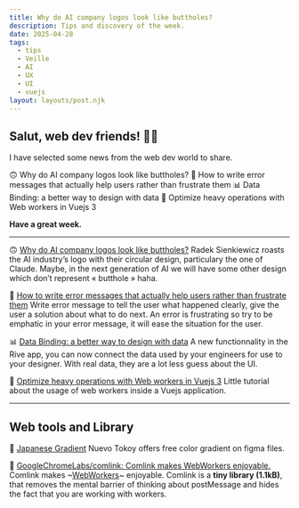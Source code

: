 ```yaml
---
title: Why do AI company logos look like buttholes?
description: Tips and discovery of the week.
date: 2025-04-28
tags:
  - tips
  - Veille
  - AI
  - UX
  - UI
  - vuejs
layout: layouts/post.njk
---
```


## Salut, web dev friends! 🧑‍💻

I have selected some news  from the web dev world to share.

🙃 Why do AI company logos look like buttholes?
🙌 How to write error messages that actually help users rather than frustrate them
📊 Data Binding: a better way to design with data
🦺 Optimize heavy operations with Web workers in Vuejs 3

**Have a great week.**

___

🙃 [Why do AI company logos look like buttholes?](https://velvetshark.com/ai-company-logos-that-look-like-buttholes)
Radek Sienkiewicz roasts the AI industry’s logo with their circular design, particulary the one of Claude. Maybe, in the next generation of AI we will have some other design which don’t represent « butthole » haha.

🙌 [How to write error messages that actually help users rather than frustrate them](https://piccalil.li/blog/how-to-write-error-messages-that-actually-help-users-rather-than-frustrate-them/)
Write error message to tell the user what happened clearly, give the user a solution about what to do next. An error is frustrating so try to be emphatic in your error message, it will ease the situation for the user.

📊 [Data Binding: a better way to design with data](https://rive.app/blog/data-binding-in-rive-a-shared-language-for-designers-and-developers)
A new functionnality in the Rive app, you can now connect the data used by your engineers for use to your designer. With real data, they are a lot less guess about the UI.

🦺 [Optimize heavy operations with Web workers in Vuejs 3](https://dev.to/jacobandrewsky/optimizing-heavy-operations-in-vue-with-web-workers-3j1b)
Little tutorial about the usage of web workers inside a Vuejs application.

___

## Web tools and Library

🌸 [Japanese Gradient](https://www.figma.com/@nuevotokyo)
Nuevo Tokoy offers free color gradient on figma files.

🦺 [GoogleChromeLabs/comlink: Comlink makes WebWorkers enjoyable.](https://github.com/GoogleChromeLabs/comlink)
Comlink makes ~[WebWorkers](https://developer.mozilla.org/en-US/docs/Web/API/Web_Workers_API)~ enjoyable. Comlink is a **tiny library (1.1kB)**, that removes the mental barrier of thinking about postMessage and hides the fact that you are working with workers.